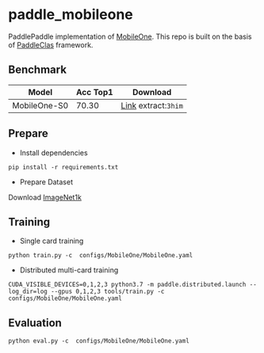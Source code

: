 # paddle_mobileone
PaddlePaddle implementation of [MobileOne](https://arxiv.org/abs/2206.04040). This repo is built on the basis of [PaddleClas](https://github.com/PaddlePaddle/PaddleClas) framework.

## Benchmark

| Model | Acc Top1 | Download |
| ----- | -------- | -------- |
| MobileOne-S0 | 70.30 | [Link](https://pan.baidu.com/s/1c6mhRyVKiLrf4H4lbwpS-g)  extract:`3him` |

## Prepare

- Install dependencies
```
pip install -r requirements.txt
```

- Prepare Dataset

Download [ImageNet1k](http://www.image-net.org/challenges/LSVRC/2012/)

## Training
- Single card training
```
python train.py -c  configs/MobileOne/MobileOne.yaml
```

- Distributed multi-card training
```
CUDA_VISIBLE_DEVICES=0,1,2,3 python3.7 -m paddle.distributed.launch --log_dir=log --gpus 0,1,2,3 tools/train.py -c configs/MobileOne/MobileOne.yaml
```
## Evaluation

```
python eval.py -c  configs/MobileOne/MobileOne.yaml
```
